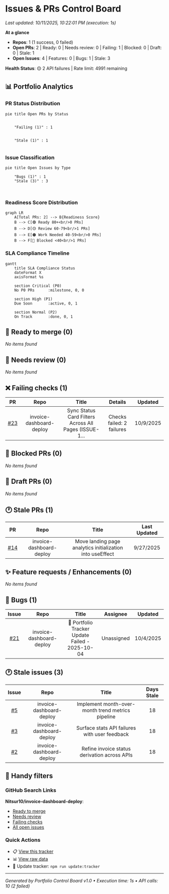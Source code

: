<!-- tracker:summary:start -->
# Issues & PRs Control Board

_Last updated: 10/11/2025, 10:22:01 PM (execution: 1s)_

**At a glance**
- **Repos**: 1 (1 success, 0 failed)
- **Open PRs**: 2 | Ready: 0 | Needs review: 0 | Failing: 1 | Blocked: 0 | Draft: 0 | Stale: 1
- **Open Issues**: 4 | Features: 0 | Bugs: 1 | Stale: 3

**Health Status**: 🟡 2 API failures | Rate limit: 4991 remaining
<!-- tracker:summary:end -->

<!-- tracker:charts:start -->
## 📊 Portfolio Analytics

### PR Status Distribution
```mermaid
pie title Open PRs by Status
    
    
    "Failing (1)" : 1
    
    
    "Stale (1)" : 1
    
```

### Issue Classification
```mermaid
pie title Open Issues by Type
    
    "Bugs (1)" : 1
    "Stale (3)" : 3
    
    
```

### Readiness Score Distribution
```mermaid
graph LR
    A[Total PRs: 2] --> B{Readiness Score}
    B --> C[🟢 Ready 80+<br/>0 PRs]
    B --> D[🟡 Review 60-79<br/>1 PRs]
    B --> E[🟠 Work Needed 40-59<br/>0 PRs]
    B --> F[🔴 Blocked <40<br/>1 PRs]
```

### SLA Compliance Timeline
```mermaid
gantt
    title SLA Compliance Status
    dateFormat X
    axisFormat %s

    section Critical (P0)
    No P0 PRs      :milestone, 0, 0

    section High (P1)
    Due Soon       :active, 0, 1

    section Normal (P2)
    On Track       :done, 0, 1
```
<!-- tracker:charts:end -->

<!-- tracker:ready:start -->
## 🚀 Ready to merge (0)

_No items found_

<!-- tracker:ready:end -->

<!-- tracker:needsreview:start -->
## 👀 Needs review (0)

_No items found_

<!-- tracker:needsreview:end -->

<!-- tracker:failing:start -->
## ❌ Failing checks (1)

| PR | Repo | Title | Details | Updated |
|:-:|:---:|:----:|:------:|:------:|
| [#23](https://github.com/Nitsur10/invoice-dashboard-deploy/pull/23) | invoice-dashboard-deploy | Sync Status Card Filters Across All Pages (ISSUE-1... | Checks failed: 2 failures | 10/9/2025 |

<!-- tracker:failing:end -->

<!-- tracker:blocked:start -->
## 🚫 Blocked PRs (0)

_No items found_

<!-- tracker:blocked:end -->

<!-- tracker:draft:start -->
## 📝 Draft PRs (0)

_No items found_

<!-- tracker:draft:end -->

<!-- tracker:staleprs:start -->
## 🕐 Stale PRs (1)

| PR | Repo | Title | Last Updated |
|:-:|:---:|:----:|:-----------:|
| [#14](https://github.com/Nitsur10/invoice-dashboard-deploy/pull/14) | invoice-dashboard-deploy | Move landing page analytics initialization into useEffect | 9/27/2025 |

<!-- tracker:staleprs:end -->

<!-- tracker:features:start -->
## ✨ Feature requests / Enhancements (0)

_No items found_

<!-- tracker:features:end -->

<!-- tracker:bugs:start -->
## 🐛 Bugs (1)

| Issue | Repo | Title | Assignee | Updated |
|:----:|:---:|:----:|:-------:|:------:|
| [#21](https://github.com/Nitsur10/invoice-dashboard-deploy/issues/21) | invoice-dashboard-deploy | 🚨 Portfolio Tracker Update Failed - 2025-10-04 | Unassigned | 10/4/2025 |

<!-- tracker:bugs:end -->

<!-- tracker:staleissues:start -->
## 🕐 Stale issues (3)

| Issue | Repo | Title | Days Stale |
|:----:|:---:|:----:|:---------:|
| [#5](https://github.com/Nitsur10/invoice-dashboard-deploy/issues/5) | invoice-dashboard-deploy | Implement month-over-month trend metrics pipeline | 18 |
| [#3](https://github.com/Nitsur10/invoice-dashboard-deploy/issues/3) | invoice-dashboard-deploy | Surface stats API failures with user feedback | 18 |
| [#2](https://github.com/Nitsur10/invoice-dashboard-deploy/issues/2) | invoice-dashboard-deploy | Refine invoice status derivation across APIs | 18 |

<!-- tracker:staleissues:end -->

<!-- tracker:links:start -->
## 🔗 Handy filters

### GitHub Search Links

**Nitsur10/invoice-dashboard-deploy**:
- [Ready to merge](https://github.com/Nitsur10/invoice-dashboard-deploy/pulls?q=is%3Apr+is%3Aopen+review%3Aapproved+status%3Asuccess+-is%3Adraft)
- [Needs review](https://github.com/Nitsur10/invoice-dashboard-deploy/pulls?q=is%3Apr+is%3Aopen+-review%3Aapproved+-is%3Adraft)
- [Failing checks](https://github.com/Nitsur10/invoice-dashboard-deploy/pulls?q=is%3Apr+is%3Aopen+status%3Afailure)
- [All open issues](https://github.com/Nitsur10/invoice-dashboard-deploy/issues?q=is%3Aissue+is%3Aopen)


### Quick Actions
- 📋 [View this tracker](./tracker.md)
- 📊 [View raw data](./tracker.json)
- 🔄 Update tracker: `npm run update:tracker`
<!-- tracker:links:end -->

---
_Generated by Portfolio Control Board v1.0 • Execution time: 1s • API calls: 10 (2 failed)_
